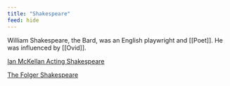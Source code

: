 ```yaml
---
title: "Shakespeare"
feed: hide
---
```


William Shakespeare, the Bard, was an English playwright and [[Poet]]. He was influenced by [[Ovid]]. 

[Ian McKellan Acting Shakespeare](https://www.youtube.com/watch?v=25QcYpYCu4Q)

[The Folger Shakespeare](https://shakespeare.folger.edu/)

